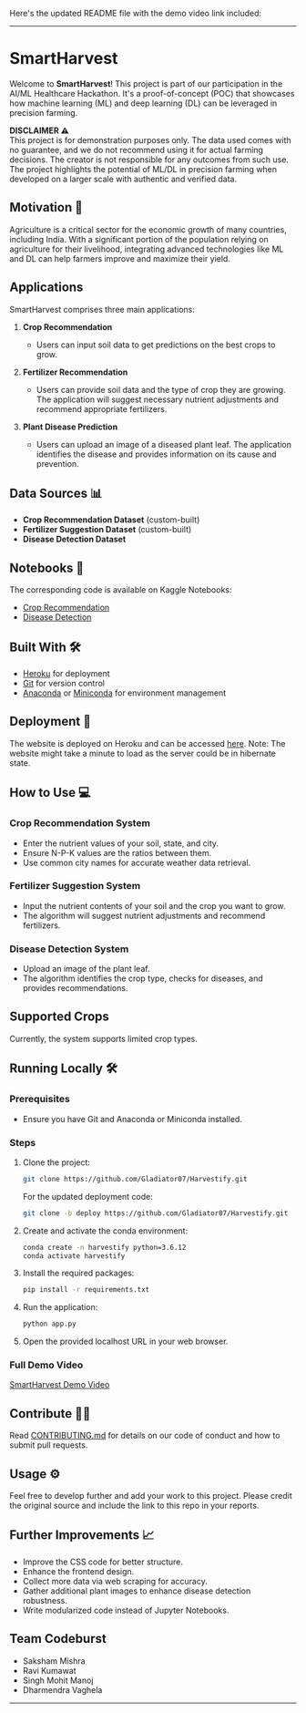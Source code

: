 Here's the updated README file with the demo video link included:

---

# SmartHarvest

Welcome to **SmartHarvest**! This project is part of our participation in the AI/ML Healthcare Hackathon. It's a proof-of-concept (POC) that showcases how machine learning (ML) and deep learning (DL) can be leveraged in precision farming. 

**DISCLAIMER ⚠️**  
This project is for demonstration purposes only. The data used comes with no guarantee, and we do not recommend using it for actual farming decisions. The creator is not responsible for any outcomes from such use. The project highlights the potential of ML/DL in precision farming when developed on a larger scale with authentic and verified data.

## Motivation 💪

Agriculture is a critical sector for the economic growth of many countries, including India. With a significant portion of the population relying on agriculture for their livelihood, integrating advanced technologies like ML and DL can help farmers improve and maximize their yield.

## Applications

SmartHarvest comprises three main applications:

1. **Crop Recommendation**
   - Users can input soil data to get predictions on the best crops to grow.

2. **Fertilizer Recommendation**
   - Users can provide soil data and the type of crop they are growing. The application will suggest necessary nutrient adjustments and recommend appropriate fertilizers.

3. **Plant Disease Prediction**
   - Users can upload an image of a diseased plant leaf. The application identifies the disease and provides information on its cause and prevention.

## Data Sources 📊

- **Crop Recommendation Dataset** (custom-built)
- **Fertilizer Suggestion Dataset** (custom-built)
- **Disease Detection Dataset**

## Notebooks 📓

The corresponding code is available on Kaggle Notebooks:

- [Crop Recommendation](#)
- [Disease Detection](#)

## Built With 🛠️

- [Heroku](https://heroku.com/) for deployment
- [Git](https://git-scm.com/) for version control
- [Anaconda](https://www.anaconda.com/) or [Miniconda](https://docs.conda.io/en/latest/miniconda.html) for environment management

## Deployment 🚀

The website is deployed on Heroku and can be accessed [here](#). Note: The website might take a minute to load as the server could be in hibernate state.

## How to Use 💻

### Crop Recommendation System
- Enter the nutrient values of your soil, state, and city.
- Ensure N-P-K values are the ratios between them.
- Use common city names for accurate weather data retrieval.

### Fertilizer Suggestion System
- Input the nutrient contents of your soil and the crop you want to grow.
- The algorithm will suggest nutrient adjustments and recommend fertilizers.

### Disease Detection System
- Upload an image of the plant leaf.
- The algorithm identifies the crop type, checks for diseases, and provides recommendations.

## Supported Crops

Currently, the system supports limited crop types. 

## Running Locally 🛠️

### Prerequisites
- Ensure you have Git and Anaconda or Miniconda installed.

### Steps
1. Clone the project:
    ```sh
    git clone https://github.com/Gladiator07/Harvestify.git
    ```
    For the updated deployment code:
    ```sh
    git clone -b deploy https://github.com/Gladiator07/Harvestify.git
    ```

2. Create and activate the conda environment:
    ```sh
    conda create -n harvestify python=3.6.12
    conda activate harvestify
    ```

3. Install the required packages:
    ```sh
    pip install -r requirements.txt
    ```

4. Run the application:
    ```sh
    python app.py
    ```

5. Open the provided localhost URL in your web browser.

### Full Demo Video
[SmartHarvest Demo Video](https://drive.google.com/file/d/1ZzdHS09TXE8UBsswoW0S_PjCNmbtYJ_K/view?usp=drive_link)

## Contribute 👨‍💻

Read [CONTRIBUTING.md](#) for details on our code of conduct and how to submit pull requests.

## Usage ⚙️

Feel free to develop further and add your work to this project. Please credit the original source and include the link to this repo in your reports.

## Further Improvements 📈

- Improve the CSS code for better structure.
- Enhance the frontend design.
- Collect more data via web scraping for accuracy.
- Gather additional plant images to enhance disease detection robustness.
- Write modularized code instead of Jupyter Notebooks.

## Team Codeburst

- Saksham Mishra
- Ravi Kumawat
- Singh Mohit Manoj
- Dharmendra Vaghela

---
